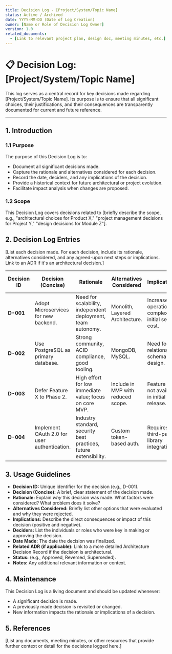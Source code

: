 ```yaml
---
title: Decision Log - [Project/System/Topic Name]
status: Active / Archived
date: YYYY-MM-DD (Date of Log Creation)
owner: [Name or Role of Decision Log Owner]
version: 1.0
related_documents:
  - [Link to relevant project plan, design doc, meeting minutes, etc.]
---
```


# 📋 Decision Log: [Project/System/Topic Name]

This log serves as a central record for key decisions made regarding [Project/System/Topic Name]. Its purpose is to ensure that all significant choices, their justifications, and their consequences are transparently documented for current and future reference.

---

## 1. Introduction

### 1.1 Purpose

The purpose of this Decision Log is to:
* Document all significant decisions made.
* Capture the rationale and alternatives considered for each decision.
* Record the date, deciders, and any implications of the decision.
* Provide a historical context for future architectural or project evolution.
* Facilitate impact analysis when changes are proposed.

### 1.2 Scope

This Decision Log covers decisions related to [briefly describe the scope, e.g., "architectural choices for Product X," "project management decisions for Project Y," "design decisions for Module Z"].

## 2. Decision Log Entries

[List each decision made. For each decision, include its rationale, alternatives considered, and any agreed-upon next steps or implications. Link to an ADR if it's an architectural decision.]

| Decision ID | Decision (Concise) | Rationale | Alternatives Considered | Implications | Deciders | Date Made | Related ADR (if applicable) | Status | Notes |
|-------------|--------------------|-----------|-------------------------|--------------|----------|-----------|-----------------------------|--------|-------|
| **D-001** | Adopt Microservices for new backend. | Need for scalability, independent deployment, team autonomy. | Monolith, Layered Architecture. | Increased operational complexity, initial setup cost. | Lead Architect, CTO | YYYY-MM-DD | ADR-001                     | Approved |                           |
| **D-002** | Use PostgreSQL as primary database. | Strong community, ACID compliance, good tooling. | MongoDB, MySQL. | Need for relational schema design. | Lead Architect, Tech Lead | YYYY-MM-DD | ADR-005                     | Approved |                           |
| **D-003** | Defer Feature X to Phase 2. | High effort for low immediate value; focus on core MVP. | Include in MVP with reduced scope. | Feature X not available in initial release. | Product Owner, Project Manager | YYYY-MM-DD |                             | Approved | Communicated to stakeholders. |
| **D-004** | Implement OAuth 2.0 for user authentication. | Industry standard, security best practices, future extensibility. | Custom token-based auth. | Requires third-party library integration. | Security Lead, Lead Dev | YYYY-MM-DD | ADR-010                     | Approved |                           |

## 3. Usage Guidelines

* **Decision ID:** Unique identifier for the decision (e.g., D-001).
* **Decision (Concise):** A brief, clear statement of the decision made.
* **Rationale:** Explain *why* this decision was made. What factors were considered? What problem does it solve?
* **Alternatives Considered:** Briefly list other options that were evaluated and why they were rejected.
* **Implications:** Describe the direct consequences or impact of this decision (positive and negative).
* **Deciders:** List the individuals or roles who were key in making or approving the decision.
* **Date Made:** The date the decision was finalized.
* **Related ADR (if applicable):** Link to a more detailed Architecture Decision Record if the decision is architectural.
* **Status:** (e.g., Approved, Reversed, Superseded).
* **Notes:** Any additional relevant information or context.

## 4. Maintenance

This Decision Log is a living document and should be updated whenever:
* A significant decision is made.
* A previously made decision is revisited or changed.
* New information impacts the rationale or implications of a decision.

## 5. References

[List any documents, meeting minutes, or other resources that provide further context or detail for the decisions logged here.]
